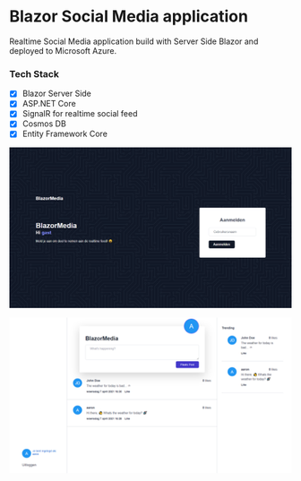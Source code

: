 # Blazor Social Media application
Realtime Social Media application build with Server Side Blazor and deployed to Microsoft Azure.

### Tech Stack
- [x] Blazor Server Side
- [x] ASP.NET Core
- [x] SignalR for realtime social feed
- [x] Cosmos DB
- [x] Entity Framework Core

![Login screen](https://raw.githubusercontent.com/aaron5670/Blazor-Social-Media/main/.github/workflows/social_media_login.png?token=AED6OKITSGD5MTXTIGHXPQTAO36Q6)

![Social Feed screen](https://raw.githubusercontent.com/aaron5670/Blazor-Social-Media/main/.github/workflows/social_media_feed.png?token=AED6OKMXCUMPMVNJBZEETNDAO36TK)
